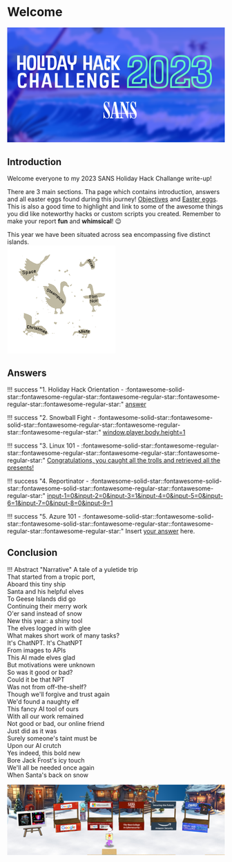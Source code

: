 # Welcome

![Group photo](./img/misc/logo.png)

## Introduction

Welcome everyone to my 2023 SANS Holiday Hack Challange write-up!

There are 3 main sections. Tha page which contains introduction, answers and all easter eggs found during this journey! [Objectives](./objectives/o1.md) and [Easter eggs](./easter_eggs.md). This is also a good time to highlight and link to some of the awesome things you did like noteworthy hacks or custom scripts you created. Remember to make your report **fun** and **whimsical**! :wink:

This year we have been situated across sea encompassing five distinct islands.<br/>
![Minimap](./img/misc/minimap.png)

## Answers

!!! success "1. Holiday Hack Orientation - :fontawesome-solid-star::fontawesome-regular-star::fontawesome-regular-star::fontawesome-regular-star::fontawesome-regular-star:"
    [answer](./objectives/o1.md)

!!! success "2. Snowball Fight - :fontawesome-solid-star::fontawesome-solid-star::fontawesome-regular-star::fontawesome-regular-star::fontawesome-regular-star:"
    [window.player.body.height=1](./objectives/o2.md)

!!! success "3. Linux 101 - :fontawesome-solid-star::fontawesome-regular-star::fontawesome-regular-star::fontawesome-regular-star::fontawesome-regular-star:"
    [Congratulations, you caught all the trolls and retrieved all the presents!](./objectives/o3.md)

!!! success "4. Reportinator - :fontawesome-solid-star::fontawesome-solid-star::fontawesome-solid-star::fontawesome-regular-star::fontawesome-regular-star:"
    [input-1=0&input-2=0&input-3=1&input-4=0&input-5=0&input-6=1&input-7=0&input-8=0&input-9=1](./objectives/o4.md)

!!! success "5. Azure 101 - :fontawesome-solid-star::fontawesome-solid-star::fontawesome-solid-star::fontawesome-regular-star::fontawesome-regular-star::fontawesome-regular-star:"
    Insert [your answer](./objectives/o5.md) here.

## Conclusion

!!! Abstract "Narrative"
A tale of a yuletide trip<br/>
That started from a tropic port,<br/>
Aboard this tiny ship<br/>
Santa and his helpful elves<br/>
To Geese Islands did go<br/>
Continuing their merry work<br/>
O'er sand instead of snow<br/>
New this year: a shiny tool<br/>
The elves logged in with glee<br/>
What makes short work of many tasks?<br/>
It's ChatNPT. It's ChatNPT<br/>
From images to APIs<br/>
This AI made elves glad<br/>
But motivations were unknown<br/>
So was it good or bad?<br/>
Could it be that NPT<br/>
Was not from off-the-shelf?<br/>
Though we'll forgive and trust again<br/>
We'd found a naughty elf<br/>
This fancy AI tool of ours<br/>
With all our work remained<br/>
Not good or bad, our online friend<br/>
Just did as it was <br/>
Surely someone's taint must be<br/>
Upon our AI crutch<br/>
Yes indeed, this bold new <br/>
Bore Jack Frost's icy touch<br/>
We'll all be needed once again<br/>
When Santa's back on snow<br/>  

![Group photo](./img/misc/ad.png)
